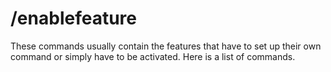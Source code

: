 # /enablefeature

These commands usually contain the features that have to set up their own command or simply have to be activated. Here is a list of commands.

<a href="YouTube-and-Twitch-Command.md"></a> <br/>
<a href="CityGuessrChild.md"></a> <br/>
<a href="Casino-Games.md"></a> <br/>
<a href="Economy-System.md"></a> <br/>
<a href="Qout.md"></a> <br>
<a href="Counting-Game.md"></a> <br/>
